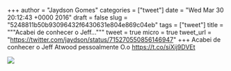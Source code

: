 
+++
author = "Jaydson Gomes"
categories = ["tweet"]
date = "Wed Mar 30 20:12:43 +0000 2016"
draft = false
slug = "5248811b50b93096432f6430631e804e869c04eb"
tags = ["tweet"]
title = """Acabei de conhecer o Jeff..."""
tweet = true
micro = true
tweet_url = "https://twitter.com/jaydson/status/715270550856146947"
+++
Acabei de conhecer o Jeff Atwood pessoalmente O.o https://t.co/siXij9DVEt

![](/images/tweet-media/715270550856146947-Ce0mwVfUYAA6RmB.jpg)